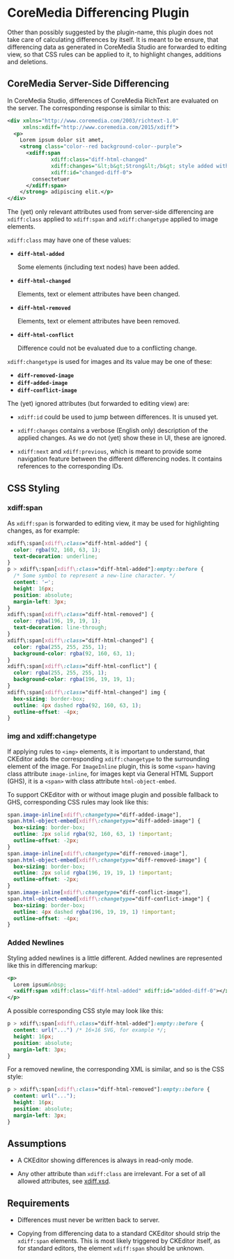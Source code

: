 CoreMedia Differencing Plugin
================================================================================

Other than possibly suggested by the plugin-name, this plugin does not take
care of calculating differences by itself. It is meant to be ensure, that
differencing data as generated in CoreMedia Studio are forwarded to editing
view, so that CSS rules can be applied to it, to highlight changes, additions
and deletions.

CoreMedia Server-Side Differencing
--------------------------------------------------------------------------------

In CoreMedia Studio, differences of CoreMedia RichText are evaluated on the
server. The corresponding response is similar to this:

```xml
<div xmlns="http://www.coremedia.com/2003/richtext-1.0"
     xmlns:xdiff="http://www.coremedia.com/2015/xdiff">
  <p>
    Lorem ipsum dolor sit amet,
    <strong class="color--red background-color--purple">
      <xdiff:span
              xdiff:class="diff-html-changed"
              xdiff:changes="&lt;b&gt;Strong&lt;/b&gt; style added with class color--red background-color--purple."
              xdiff:id="changed-diff-0">
        consectetuer
      </xdiff:span>
    </strong> adipiscing elit.</p>
</div>
```

The (yet) only relevant attributes used from server-side differencing are
`xdiff:class` applied to `xdiff:span` and `xdiff:changetype` applied to
image elements.

`xdiff:class` may have one of these values:

* **`diff-html-added`**

  Some elements (including text nodes) have been added.

* **`diff-html-changed`**

  Elements, text or element attributes have been changed.

* **`diff-html-removed`**

  Elements, text or element attributes have been removed.

* **`diff-html-conflict`**

  Difference could not be evaluated due to a conflicting change.


`xdiff:changetype` is used for images and its value may be one of these:

* **`diff-removed-image`**
* **`diff-added-image`**
* **`diff-conflict-image`**

The (yet) ignored attributes (but forwarded to editing view) are:

* `xdiff:id` could be used to jump between differences. It is unused yet.

* `xdiff:changes` contains a verbose (English only) description of the applied
changes. As we do not (yet) show these in UI, these are ignored.

* `xdiff:next` and `xdiff:previous`, which is meant to provide some navigation
  feature between the different differencing nodes. It contains references to
  the corresponding IDs.

CSS Styling
--------------------------------------------------------------------------------

### xdiff:span

As `xdiff:span` is forwarded to editing view, it may be used for highlighting
changes, as for example:

```css
xdiff\:span[xdiff\:class="diff-html-added"] {
  color: rgba(92, 160, 63, 1);
  text-decoration: underline;
}
p > xdiff\:span[xdiff\:class="diff-html-added"]:empty::before {
  /* Some symbol to represent a new-line character. */
  content: '↩';
  height: 16px;
  position: absolute;
  margin-left: 3px;
}
xdiff\:span[xdiff\:class="diff-html-removed"] {
  color: rgba(196, 19, 19, 1);
  text-decoration: line-through;
}
xdiff\:span[xdiff\:class="diff-html-changed"] {
  color: rgba(255, 255, 255, 1);
  background-color: rgba(92, 160, 63, 1);
}
xdiff\:span[xdiff\:class="diff-html-conflict"] {
  color: rgba(255, 255, 255, 1);
  background-color: rgba(196, 19, 19, 1);
}
xdiff\:span[xdiff\:class="diff-html-changed"] img {
  box-sizing: border-box;
  outline: 4px dashed rgba(92, 160, 63, 1);
  outline-offset: -4px;
}
```

### img and xdiff:changetype

If applying rules to `<img>` elements, it is important to understand, that
CKEditor adds the corresponding `xdiff:changetype` to the surrounding element
of the image. For `ImageInline` plugin, this is some `<span>` having class
attribute `image-inline`, for images kept via General HTML Support (GHS), it
is a `<span>` with class attribute `html-object-embed`.

To support CKEditor with or without image plugin and possible fallback to
GHS, corresponding CSS rules may look like this:

```css
span.image-inline[xdiff\:changetype="diff-added-image"],
span.html-object-embed[xdiff\:changetype="diff-added-image"] {
  box-sizing: border-box;
  outline: 2px solid rgba(92, 160, 63, 1) !important;
  outline-offset: -2px;
}
span.image-inline[xdiff\:changetype="diff-removed-image"],
span.html-object-embed[xdiff\:changetype="diff-removed-image"] {
  box-sizing: border-box;
  outline: 2px solid rgba(196, 19, 19, 1) !important;
  outline-offset: -2px;
}
span.image-inline[xdiff\:changetype="diff-conflict-image"],
span.html-object-embed[xdiff\:changetype="diff-conflict-image"] {
  box-sizing: border-box;
  outline: 4px dashed rgba(196, 19, 19, 1) !important;
  outline-offset: -4px;
}
```

### Added Newlines

Styling added newlines is a little different. Added newlines are represented
like this in differencing markup:

```xml
<p>
  Lorem ipsum&nbsp;
  <xdiff:span xdiff:class="diff-html-added" xdiff:id="added-diff-0"></xdiff:span>
</p>
```

A possible corresponding CSS style may look like this:

```css
p > xdiff\:span[xdiff\:class="diff-html-added"]:empty::before {
  content: url("...") /* 16×16 SVG, for example */;
  height: 16px;
  position: absolute;
  margin-left: 3px;
}
```

For a removed newline, the corresponding XML is similar, and so is the
CSS style:

```css
p > xdiff\:span[xdiff\:class="diff-html-removed"]:empty::before {
  content: url("...");
  height: 16px;
  position: absolute;
  margin-left: 3px;
}
```
Assumptions
--------------------------------------------------------------------------------

* A CKEditor showing differences is always in read-only mode.

* Any other attribute than `xdiff:class` are irrelevant. For a set of all
  allowed attributes, see [xdiff.xsd][].

Requirements
--------------------------------------------------------------------------------

* Differences must never be written back to server.

* Copying from differencing data to a standard CKEditor should strip the
  `xdiff:span` elements. This is most likely triggered by CKEditor itself,
  as for standard editors, the element `xdiff:span` should be unknown.

[xdiff.xsd]: <./xdiff.xsd> "XDiff Schema"
